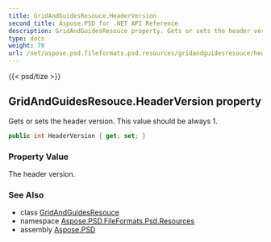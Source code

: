 ```yaml
---
title: GridAndGuidesResouce.HeaderVersion
second_title: Aspose.PSD for .NET API Reference
description: GridAndGuidesResouce property. Gets or sets the header version. This value should be always 1
type: docs
weight: 70
url: /net/aspose.psd.fileformats.psd.resources/gridandguidesresouce/headerversion/
---
```

{{< psd/tize >}}
## GridAndGuidesResouce.HeaderVersion property

Gets or sets the header version. This value should be always 1.

```csharp
public int HeaderVersion { get; set; }
```

### Property Value

The header version.

### See Also

* class [GridAndGuidesResouce](../)
* namespace [Aspose.PSD.FileFormats.Psd.Resources](../../gridandguidesresouce/)
* assembly [Aspose.PSD](../../../)


